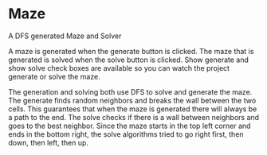 # Maze
A DFS generated Maze and Solver

A maze is generated when the generate button is clicked. The maze that is generated is solved when the solve button is clicked.
Show generate and show solve check boxes are available so you can watch the project generate or solve the maze. 

The generation and solving both use DFS to solve and generate the maze. The generate finds random neighbors and breaks the wall
between the two cells. This guarantees that when the maze is generated there will always be a path to the end. The solve checks
if there is a wall between neighbors and goes to the best neighbor. Since the maze starts in the top left corner and ends in 
the bottom right, the solve algorithms tried to go right first, then down, then left, then up. 
